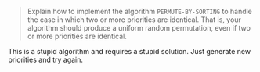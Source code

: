 > Explain how to implement the algorithm `PERMUTE-BY-SORTING` to handle the
> case in which two or more priorities are identical. That is, your algorithm
> should produce a uniform random permutation, even if two or more priorities
> are identical.

This is a stupid algorithm and requires a stupid solution. Just generate new
priorities and try again.
